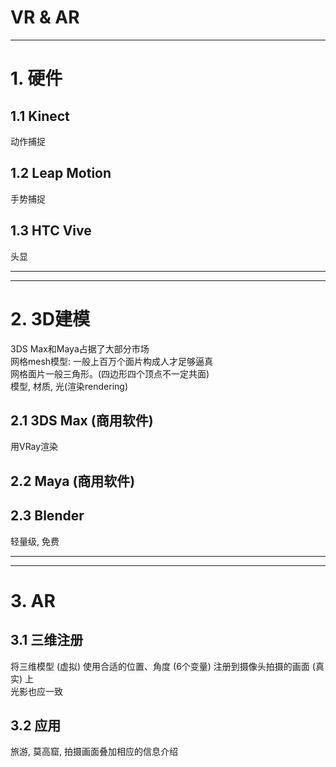 # VR & AR
--------------------------------------------------

# 1. 硬件
## 1.1 Kinect
动作捕捉

## 1.2 Leap Motion
手势捕捉

## 1.3 HTC Vive
头显


--------------------------------------------------
--------------------------------------------------
# 2. 3D建模
3DS Max和Maya占据了大部分市场 \
网格mesh模型: 一般上百万个面片构成人才足够逼真 \
网格面片一般三角形。(四边形四个顶点不一定共面) \
模型, 材质, 光(渲染rendering)

## 2.1 3DS Max (商用软件)
用VRay渲染

## 2.2 Maya (商用软件)

## 2.3 Blender
轻量级, 免费


--------------------------------------------------
--------------------------------------------------
# 3. AR
## 3.1 三维注册
将三维模型 (虚拟) 使用合适的位置、角度 (6个变量) 注册到摄像头拍摄的画面 (真实) 上 \
光影也应一致

## 3.2 应用
旅游, 莫高窟, 拍摄画面叠加相应的信息介绍